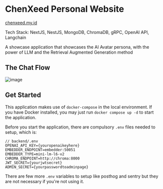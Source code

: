 # ChenXeed Personal Website

[chenxeed.my.id](https://chenxeed.my.id)

Tech Stack: NextJS, NestJS, MongoDB, ChromaDB, gRPC, OpenAI API, Langchain

A showcase application that showcases the AI Avatar persona, with the power of LLM and the Retrieval Augmented Generation method

## The Chat Flow

![image](https://github.com/chenxeed/personal-website/assets/3530355/bbcdaf2a-35e1-440c-8477-929fb4ee26ef)

## Get Started

This application makes use of `docker-compose` in the local environment. If you have Docker installed, you may just run `docker compose up -d` to start the application.

Before you start the application, there are compulsory `.env` files needed to setup, which is:

```
// backend/.env
OPENAI_API_KEY={youropenaikeyhere}
EMBEDDER_ENDPOINT=embedder:50051
EMBEDDER_TYPE=mini-lm-l6-v2
CHROMA_ENDPOINT=http://chroma:8000
JWT_SECRET={yourjwtsecret}
ADMIN_SECRET={yourpasswordtoadminpage}
```

There are few more `.env` variables to setup like posthog and sentry but they are not necessary if you're not using it.

